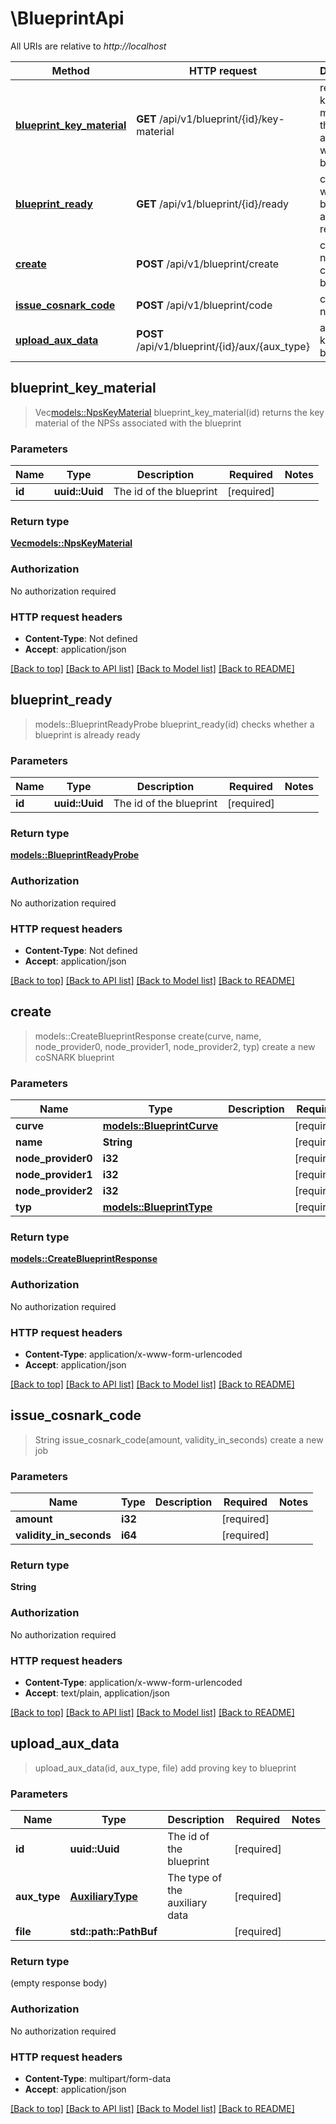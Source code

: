 # \BlueprintApi

All URIs are relative to *http://localhost*

Method | HTTP request | Description
------------- | ------------- | -------------
[**blueprint_key_material**](BlueprintApi.md#blueprint_key_material) | **GET** /api/v1/blueprint/{id}/key-material | returns the key material of the NPSs associated with the blueprint
[**blueprint_ready**](BlueprintApi.md#blueprint_ready) | **GET** /api/v1/blueprint/{id}/ready | checks whether a blueprint is already ready
[**create**](BlueprintApi.md#create) | **POST** /api/v1/blueprint/create | create a new coSNARK blueprint
[**issue_cosnark_code**](BlueprintApi.md#issue_cosnark_code) | **POST** /api/v1/blueprint/code | create a new job
[**upload_aux_data**](BlueprintApi.md#upload_aux_data) | **POST** /api/v1/blueprint/{id}/aux/{aux_type} | add proving key to blueprint



## blueprint_key_material

> Vec<models::NpsKeyMaterial> blueprint_key_material(id)
returns the key material of the NPSs associated with the blueprint

### Parameters


Name | Type | Description  | Required | Notes
------------- | ------------- | ------------- | ------------- | -------------
**id** | **uuid::Uuid** | The id of the blueprint | [required] |

### Return type

[**Vec<models::NpsKeyMaterial>**](NpsKeyMaterial.md)

### Authorization

No authorization required

### HTTP request headers

- **Content-Type**: Not defined
- **Accept**: application/json

[[Back to top]](#) [[Back to API list]](../README.md#documentation-for-api-endpoints) [[Back to Model list]](../README.md#documentation-for-models) [[Back to README]](../README.md)


## blueprint_ready

> models::BlueprintReadyProbe blueprint_ready(id)
checks whether a blueprint is already ready

### Parameters


Name | Type | Description  | Required | Notes
------------- | ------------- | ------------- | ------------- | -------------
**id** | **uuid::Uuid** | The id of the blueprint | [required] |

### Return type

[**models::BlueprintReadyProbe**](BlueprintReadyProbe.md)

### Authorization

No authorization required

### HTTP request headers

- **Content-Type**: Not defined
- **Accept**: application/json

[[Back to top]](#) [[Back to API list]](../README.md#documentation-for-api-endpoints) [[Back to Model list]](../README.md#documentation-for-models) [[Back to README]](../README.md)


## create

> models::CreateBlueprintResponse create(curve, name, node_provider0, node_provider1, node_provider2, typ)
create a new coSNARK blueprint

### Parameters


Name | Type | Description  | Required | Notes
------------- | ------------- | ------------- | ------------- | -------------
**curve** | [**models::BlueprintCurve**](BlueprintCurve.md) |  | [required] |
**name** | **String** |  | [required] |
**node_provider0** | **i32** |  | [required] |
**node_provider1** | **i32** |  | [required] |
**node_provider2** | **i32** |  | [required] |
**typ** | [**models::BlueprintType**](BlueprintType.md) |  | [required] |

### Return type

[**models::CreateBlueprintResponse**](CreateBlueprintResponse.md)

### Authorization

No authorization required

### HTTP request headers

- **Content-Type**: application/x-www-form-urlencoded
- **Accept**: application/json

[[Back to top]](#) [[Back to API list]](../README.md#documentation-for-api-endpoints) [[Back to Model list]](../README.md#documentation-for-models) [[Back to README]](../README.md)


## issue_cosnark_code

> String issue_cosnark_code(amount, validity_in_seconds)
create a new job

### Parameters


Name | Type | Description  | Required | Notes
------------- | ------------- | ------------- | ------------- | -------------
**amount** | **i32** |  | [required] |
**validity_in_seconds** | **i64** |  | [required] |

### Return type

**String**

### Authorization

No authorization required

### HTTP request headers

- **Content-Type**: application/x-www-form-urlencoded
- **Accept**: text/plain, application/json

[[Back to top]](#) [[Back to API list]](../README.md#documentation-for-api-endpoints) [[Back to Model list]](../README.md#documentation-for-models) [[Back to README]](../README.md)


## upload_aux_data

> upload_aux_data(id, aux_type, file)
add proving key to blueprint

### Parameters


Name | Type | Description  | Required | Notes
------------- | ------------- | ------------- | ------------- | -------------
**id** | **uuid::Uuid** | The id of the blueprint | [required] |
**aux_type** | [**AuxiliaryType**](.md) | The type of the auxiliary data | [required] |
**file** | **std::path::PathBuf** |  | [required] |

### Return type

 (empty response body)

### Authorization

No authorization required

### HTTP request headers

- **Content-Type**: multipart/form-data
- **Accept**: application/json

[[Back to top]](#) [[Back to API list]](../README.md#documentation-for-api-endpoints) [[Back to Model list]](../README.md#documentation-for-models) [[Back to README]](../README.md)

